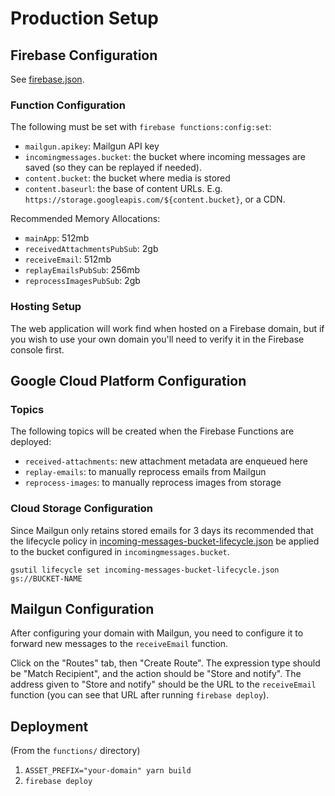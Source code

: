 # Production Setup

## Firebase Configuration

See [firebase.json](../firebase.json).

### Function Configuration
The following must be set with `firebase functions:config:set`:

* `mailgun.apikey`: Mailgun API key
* `incomingmessages.bucket`: the bucket where incoming messages are saved (so they can be replayed if needed).
* `content.bucket`: the bucket where media is stored
* `content.baseurl`: the base of content URLs. E.g. `https://storage.googleapis.com/${content.bucket}`, or a CDN.

Recommended Memory Allocations:

* `mainApp`: 512mb
* `receivedAttachmentsPubSub`: 2gb
* `receiveEmail`: 512mb
* `replayEmailsPubSub`: 256mb
* `reprocessImagesPubSub`: 2gb

### Hosting Setup
The web application will work find when hosted on a Firebase domain, but if you wish to use your own domain you'll need to verify it in the Firebase console first.

## Google Cloud Platform Configuration

### Topics
The following topics will be created when the Firebase Functions are deployed:
* `received-attachments`: new attachment metadata are enqueued here
* `replay-emails`: to manually reprocess emails from Mailgun
* `reprocess-images`: to manually reprocess images from storage

### Cloud Storage Configuration
Since Mailgun only retains stored emails for 3 days its recommended that the lifecycle policy in [incoming-messages-bucket-lifecycle.json](../incoming-messages-bucket-lifecycle.json) be applied to the bucket configured in `incomingmessages.bucket`.

```
gsutil lifecycle set incoming-messages-bucket-lifecycle.json gs://BUCKET-NAME
```


## Mailgun Configuration
After configuring your domain with Mailgun, you need to configure it to forward new messages to the `receiveEmail` function.

Click on the "Routes" tab, then "Create Route".
The expression type should be "Match Recipient", and the action should be "Store and notify".
The address given to "Store and notify" should be the URL to the `receiveEmail` function (you can see that URL after running `firebase deploy`).

## Deployment
(From the `functions/` directory)

1. `ASSET_PREFIX="your-domain" yarn build`
1. `firebase deploy`
